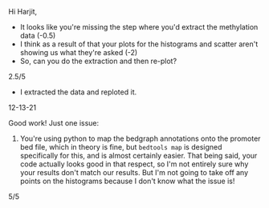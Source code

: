 Hi Harjit, 

- It looks like you're missing the step where you'd extract the methylation data (-0.5) 
- I think as a result of that your plots for the histograms and scatter aren't showing us what they're asked (-2) 
- So, can you do the extraction and then re-plot? 

2.5/5

- I extracted the data and reploted it. 


12-13-21

Good work! Just one issue:
1. You're using python to map the bedgraph annotations onto the promoter bed file, which in theory is fine, but `bedtools map` is designed specifically for this, and is almost certainly easier. That being said, your code actually looks good in that respect, so I'm not entirely sure why your results don't match our results. But I'm not going to take off any points on the histograms because I don't know what the issue is!

5/5
